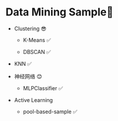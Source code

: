 # Data Mining Sample🤖

- Clustering 😎

  - K-Means ✅

  - DBSCAN ✅

- KNN ✅
- 神经网络 😊
  - MLPClassifier ✅
- Active Learning 
  - pool-based-sample ✅
